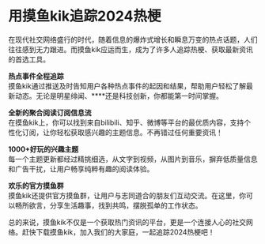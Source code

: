 # 用摸鱼kik追踪2024热梗

在现代社交网络盛行的时代，随着信息的爆炸式增长和瞬息万变的热点话题，人们往往感到无力跟进。而摸鱼kik应运而生，成为了许多人追踪热梗、获取最新资讯的首选工具。

**热点事件全程追踪**  
摸鱼kik通过推送及时告知用户各种热点事件的起因和结果，帮助用户轻松了解最新动态。无论是明星绯闻、****还是科技创新，你都能第一时间掌握。

**全新的聚合阅读订阅信息流**  
在摸鱼kik上，你可以找到来自bilibili、知乎、微博等平台的最优质内容，支持个性化订阅，让你轻松获取感兴趣的主题信息。不再错过任何重要资讯！

**1000+好玩的兴趣主题**  
每一个主题更新都经过精挑细选，从文字到视频，从图片到音乐，摒弃低质量信息和广告干扰，让用户畅享纯粹有趣的阅读体验。

**欢乐的官方摸鱼群**  
摸鱼kik还提供官方摸鱼群，让用户与志同道合的朋友们互动交流。在这里，你可以畅所欲言，分享生活趣事，找到共鸣，摆脱孤单的工作状态。

总的来说，摸鱼kik不仅是一个获取热门资讯的平台，更是一个连接人心的社交网络。赶快下载摸鱼kik，加入我们的大家庭，一起追踪2024热梗吧！

